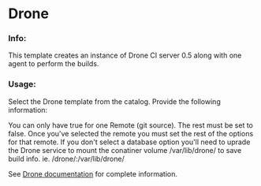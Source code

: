 # Drone

### Info:

This template creates an instance of Drone CI server 0.5 along with one agent to perform the builds.

### Usage:

Select the Drone template from the catalog. Provide the following information:

You can only have true for one Remote (git source). The rest must be set to false.  Once you've selected the remote
you must set the rest of the options for that remote. If you don't select a database option you'll need to uprade
the Drone service to mount the conatiner volume /var/lib/drone/ to save build info. ie. /drone/:/var/lib/drone/


See [Drone documentation](http://readme.drone.io/) for complete information.